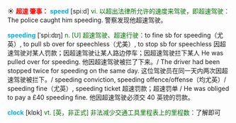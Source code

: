 ☀ <font color="red">**超速 肇事：**</font>
<font color="sky blue">**speed**</font> [spi:d] 
<font color="rgb(227, 108, 9)">vi. 以超出法律所允许的速度来驾驶，即超速驾驶：</font>The police caught him speeding. 警察发现他超速驾驶。
           
<font color="sky blue">**speeding**</font> [ˈspi:dɪŋ]
<font color="rgb(227, 108, 9)">n. [U] 超速驾驶、超速行驶：</font>to fine sb for speeding（尤英）, to pull sb over for speechless（尤美）, to stop sb for speechless 因超速驾驶对某人罚款；因超速驾驶让某人路边停车；因超速驾驶拦下某人 He was pulled over for speeding. 他因超速驾驶被拦了下来。/ The driver had been stopped twice for speeding on the same day. 这位驾驶员在同一天内两次因超速驾驶被拦下。/ speeding conviction, speeding offence/offense（均尤英）/ speeding fine（尤英）, speeding ticket 超速罚款；超速罚单 / He was obliged to pay a £40 speeding fine. 他因超速驾驶必须交 40 英镑的罚款。

<font color="sky blue">**clock**</font> [klɒk] 
<font color="rgb(227, 108, 9)">vt. [英，非正式] 非法减少交通工具里程表上的里程数：</font>了解即可

